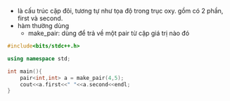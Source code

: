- là cấu trúc cặp đôi, tương tự như tọa độ trong trục oxy. gồm có 2 phần, first và second.
- hàm thường dùng
	- make_pair: dùng để trả về một pair từ cặp giá trị nào đó
```cpp
#include<bits/stdc++.h>

using namespace std;

int main(){
	pair<int,int> a = make_pair(4,5);
	cout<<a.first<<" "<<a.second<<endl;
}
```